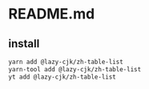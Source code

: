 # README.md

    

## install

```bash
yarn add @lazy-cjk/zh-table-list
yarn-tool add @lazy-cjk/zh-table-list
yt add @lazy-cjk/zh-table-list
```

